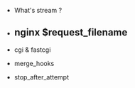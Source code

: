 - What's stream ?


- nginx $request_filename
    - 

- cgi & fastcgi


- merge_hooks

- stop_after_attempt
